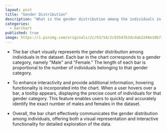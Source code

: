 ```yaml
---
layout: post
title: "Gender Distribution"
description: "What is the gender distribution among the individuals in the dataset?"
categories:
  - barchart
published: true
image: https://i.pinimg.com/originals/2c/93/54/2c93547b3dcdab2240e10b719e70688b.jpg
---
```


<script>
  import GenderDistribution from "$lib/visualisations/GenderDistribution.svelte"
</script>

<GenderDistribution />


- The bar chart visually represents the gender distribution among individuals in the dataset. Each bar in the chart corresponds to a gender category, namely "Male" and "Female." The length of each bar is proportional to the number of individuals belonging to that gender category.

- To enhance interactivity and provide additional information, hovering functionality is incorporated into the chart. When a user hovers over a bar, a tooltip appears, displaying the precise count of individuals for that gender category. This feature enables users to quickly and accurately identify the exact number of males and females in the dataset.

- Overall, the bar chart effectively communicates the gender distribution among individuals, offering both a visual representation and interactive functionality for detailed exploration of the data.
